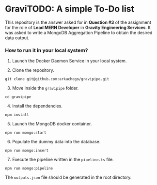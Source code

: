 # GraviTODO: A simple To-Do list

This repository is the answer asked for in **Question #3** of the assignment for the role of **Lead MERN Developer** in **Gravity Engineering Services**. It was asked to write a MongoDB Aggregation Pipeline to obtain the desired data output.

### How to run it in your local system?

1. Launch the Docker Daemon Service in your local system.

2. Clone the repository.

```
git clone git@github.com:arkachego/gravipipe.git
```

3. Move inside the `gravipipe` folder.

```
cd gravipipe
```

4. Install the dependencies.

```
npm install
```

5. Launch the MongoDB docker container.

```
npm run mongo:start
```

6. Populate the dummy data into the database.

```
npm run mongo:insert
```

7. Execute the pipeline written in the `pipeline.ts` file.

```
npm run mongo:pipeline
```

The `outputs.json` file should be generated in the root directory.